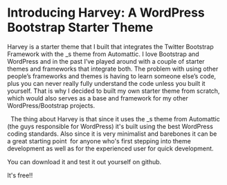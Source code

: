 

Introducing Harvey: A WordPress Bootstrap Starter Theme
===

Harvey is a starter theme that I built that integrates the Twitter Bootstrap Framework with the _s theme from Automattic. I love Bootstrap and WordPress and in the past I’ve played around with a couple of starter themes and frameworks that integrate both. The problem with using other people’s frameworks and themes is having to learn someone else’s code, plus you can never really fully understand the code unless you built it yourself. That is why I decided to built my own starter theme from scratch, which would also serves as a base and framework for my other WordPress/Bootstrap projects.

&nbsp;
The thing about Harvey is that since it uses the _s theme from Automattic (the guys responsible for WordPress) it's built using the best WordPress coding standards. Also since it is very minimalist and barebones it can be a great starting point  for anyone who's first stepping into theme development as well as for the experienced user for quick development.

You can download it and test it out yourself on github.

It's free!!
